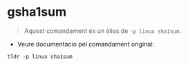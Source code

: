 # gsha1sum

> Aquest comandament és un àlies de `-p linux sha1sum`.

- Veure documentació pel comandament original:

`tldr -p linux sha1sum`
